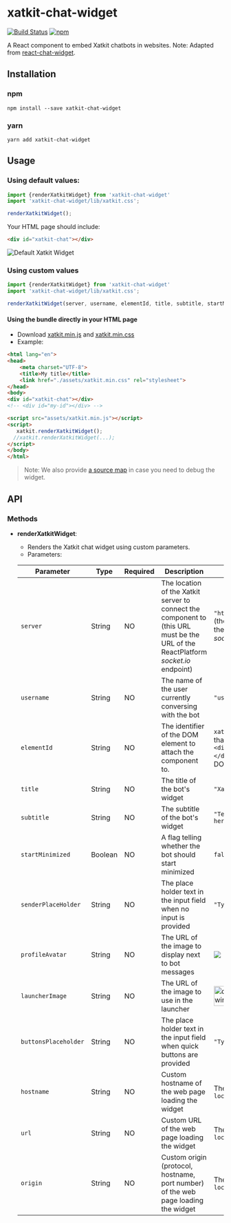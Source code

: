 # xatkit-chat-widget

[![Build Status](https://travis-ci.org/xatkit-bot-platform/xatkit-chat-widget.svg?branch=master)](https://travis-ci.org/xatkit-bot-platform/xatkit-chat-widget)
[![npm](https://img.shields.io/npm/v/xatkit-chat-widget.svg)](https://www.npmjs.com/package/xatkit-chat-widget)

A React component to embed Xatkit chatbots in websites.
Note: Adapted from [react-chat-widget](https://github.com/Wolox/react-chat-widget).

## Installation

### npm

```
npm install --save xatkit-chat-widget
```

### yarn

```
yarn add xatkit-chat-widget
```

## Usage

### Using default values:

```javascript
import {renderXatkitWidget} from 'xatkit-chat-widget'
import 'xatkit-chat-widget/lib/xatkit.css';

renderXatkitWidget();
```
Your HTML page should include:
```html
<div id="xatkit-chat"></div>
```

![Default Xatkit Widget](https://raw.githubusercontent.com/xatkit-bot-platform/xatkit-chat-widget/gh-pages/img/default-widget.png)
### Using custom values

```javascript
import {renderXatkitWidget} from 'xatkit-chat-widget'
import 'xatkit-chat-widget/lib/xatkit.css';

renderXatkitWidget(server, username, elementId, title, subtitle, startMinimized, senderPlaceholder, profileAvatar, launcherImage, buttonsPlaceholder, hostname, url, origin);
```


#### Using the bundle directly in your HTML page
- Download [xatkit.min.js](https://raw.githubusercontent.com/xatkit-bot-platform/xatkit-chat-widget/gh-pages/bundles/xatkit.min.js) and [xatkit.min.css](https://raw.githubusercontent.com/xatkit-bot-platform/xatkit-chat-widget/gh-pages/bundles/xatkit.min.css)
- Example:
```html
<html lang="en">
<head>
    <meta charset="UTF-8">
    <title>My title</title>
    <link href="./assets/xatkit.min.css" rel="stylesheet">
</head>
<body>
<div id="xatkit-chat"></div>
<!-- <div id="my-id"></div> -->

<script src="assets/xatkit.min.js"></script>
<script>
   xatkit.renderXatkitWidget();
  //xatkit.renderXatkitWidget(...);
</script>
</body>
</html>
```
> Note: We also provide [a source map](https://raw.githubusercontent.com/xatkit-bot-platform/xatkit-chat-widget/gh-pages/bundles/xatkit.min.js.map) in case you need to debug the widget.




## API

### Methods 

* **renderXatkitWidget**:
  
    - Renders the Xatkit chat widget using custom parameters.
    - Parameters:
    
    | Parameter           | Type    | Required |Description                                                  | Default Value                                                |
    | --------------------| ------- | ---------|--------------------------------------------------- | ------------------------------------------------------------ |
    | `server`            | String  | NO       | The location of the Xatkit server to connect the component to (this URL must be the URL of the ReactPlatform *socket.io* endpoint) | `"http://localhost:5001"` (the default location of the ReactPlatform's *socket.io* server ) |
    | `username`          | String  | NO       | The name of the user currently conversing with the bot       | `"username"`                                                 |
    | `elementId`         | String  | NO       | The identifier of the DOM element to attach the component to. | `xatkit-chat` (this means that you need to have a `<div id="xatkit-chat"></div>` element in your DOM) |
    | `title`             | String  | NO       | The title of the bot's widget                                | `"Xatkit Chat"`                                              |
    | `subtitle`          | String  | NO       | The subtitle of the bot's widget                             | `"Test your Xatkit bot here!"`                               |
    | `startMinimized`    | Boolean | NO       | A flag telling whether the bot should start minimized        | `false`                                                      |
    | `senderPlaceHolder` | String  | NO       | The place holder text in the input field when no input is provided | `"Type a message"`                                           |
    | `profileAvatar`     | String  | NO       | The URL of the image to display next to bot messages  | ![](https://raw.githubusercontent.com/xatkit-bot-platform/xatkit-chat-widget/master/assets/xatkit-avatar.png)                                           | 
    | `launcherImage`     | String  | NO       | The URL of the image to use in the launcher |<img src="https://raw.githubusercontent.com/xatkit-bot-platform/xatkit-chat-widget/master/assets/xatkit-avatar-negative.svg" alt="drawing" width="46"/>                | 
    | `buttonsPlaceholder`| String  | NO       | The place holder text in the input field when quick buttons are provided | `"Type a message"`                                           | 
    | `hostname`          | String  | NO       | Custom hostname of the web page loading the widget  | The result of `location.hostname`                                           | 
    | `url`               | String  | NO       | Custom URL of the web page loading the widget |  The result of `location.href`                                           | 
    | `origin`            | String  | NO       | Custom origin (protocol, hostname, port number) of the web page loading the widget  |  The result of `location.origin`                                           | 
                        
